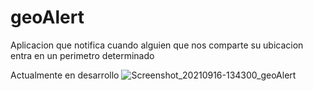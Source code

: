 # geoAlert
Aplicacion que notifica cuando alguien que nos comparte su ubicacion entra en un perimetro determinado

Actualmente en desarrollo
![Screenshot_20210916-134300_geoAlert](https://user-images.githubusercontent.com/44885834/133661362-dbd1e2a0-cd64-4c47-8985-090bdefc0709.jpg)
